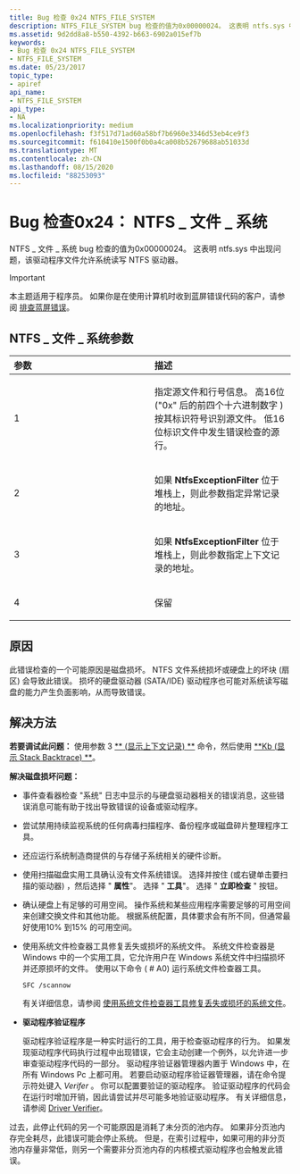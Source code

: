 ```yaml
---
title: Bug 检查 0x24 NTFS_FILE_SYSTEM
description: NTFS_FILE_SYSTEM bug 检查的值为0x00000024。 这表明 ntfs.sys 中出现问题，该驱动程序文件允许系统读写 NTFS 驱动器。
ms.assetid: 9d2dd8a8-b550-4392-b663-6902a015ef7b
keywords:
- Bug 检查 0x24 NTFS_FILE_SYSTEM
- NTFS_FILE_SYSTEM
ms.date: 05/23/2017
topic_type:
- apiref
api_name:
- NTFS_FILE_SYSTEM
api_type:
- NA
ms.localizationpriority: medium
ms.openlocfilehash: f3f517d71ad60a58bf7b6960e3346d53eb4ce9f3
ms.sourcegitcommit: f610410e1500f0b0a4ca008b52679688ab51033d
ms.translationtype: MT
ms.contentlocale: zh-CN
ms.lasthandoff: 08/15/2020
ms.locfileid: "88253093"
---
```

# <a name="bug-check-0x24-ntfs_file_system"></a>Bug 检查0x24： NTFS \_ 文件 \_ 系统


NTFS \_ 文件 \_ 系统 bug 检查的值为0x00000024。 这表明 ntfs.sys 中出现问题，该驱动程序文件允许系统读写 NTFS 驱动器。

> [!IMPORTANT]
> 本主题适用于程序员。 如果你是在使用计算机时收到蓝屏错误代码的客户，请参阅 [排查蓝屏错误](https://www.windows.com/stopcode)。


## <a name="ntfs_file_system-parameters"></a>NTFS \_ 文件 \_ 系统参数


<table>
<colgroup>
<col width="50%" />
<col width="50%" />
</colgroup>
<thead>
<tr class="header">
<th align="left">参数</th>
<th align="left">描述</th>
</tr>
</thead>
<tbody>
<tr class="odd">
<td align="left"><p>1</p></td>
<td align="left"><p>指定源文件和行号信息。 高16位 ("0x" 后的前四个十六进制数字 ) 按其标识符号识别源文件。 低16位标识文件中发生错误检查的源行。</p></td>
</tr>
<tr class="even">
<td align="left"><p>2</p></td>
<td align="left"><p>如果 <strong>NtfsExceptionFilter</strong> 位于堆栈上，则此参数指定异常记录的地址。</p></td>
</tr>
<tr class="odd">
<td align="left"><p>3</p></td>
<td align="left"><p>如果 <strong>NtfsExceptionFilter</strong> 位于堆栈上，则此参数指定上下文记录的地址。</p></td>
</tr>
<tr class="even">
<td align="left"><p>4</p></td>
<td align="left"><p>保留</p></td>
</tr>
</tbody>
</table>

 

<a name="cause"></a>原因
-----

此错误检查的一个可能原因是磁盘损坏。 NTFS 文件系统损坏或硬盘上的坏块 (扇区) 会导致此错误。 损坏的硬盘驱动器 (SATA/IDE) 驱动程序也可能对系统读写磁盘的能力产生负面影响，从而导致错误。

<a name="resolution"></a>解决方法
----------

**若要调试此问题：** 使用参数 3 [** (显示上下文记录) **](-cxr--display-context-record-.md) 命令，然后使用 [**Kb (显示 Stack Backtrace) **](k--kb--kc--kd--kp--kp--kv--display-stack-backtrace-.md)。

**解决磁盘损坏问题：**

-   事件查看器检查 "系统" 日志中显示的与硬盘驱动器相关的错误消息，这些错误消息可能有助于找出导致错误的设备或驱动程序。

-   尝试禁用持续监视系统的任何病毒扫描程序、备份程序或磁盘碎片整理程序工具。

-   还应运行系统制造商提供的与存储子系统相关的硬件诊断。

-   使用扫描磁盘实用工具确认没有文件系统错误。 选择并按住 (或右键单击要扫描的驱动器) ，然后选择 " **属性**"。 选择 " **工具**"。 选择 " **立即检查** " 按钮。
-   确认硬盘上有足够的可用空间。 操作系统和某些应用程序需要足够的可用空间来创建交换文件和其他功能。 根据系统配置，具体要求会有所不同，但通常最好使用10% 到15% 的可用空间。

-   使用系统文件检查器工具修复丢失或损坏的系统文件。 系统文件检查器是 Windows 中的一个实用工具，它允许用户在 Windows 系统文件中扫描损坏并还原损坏的文件。 使用以下命令 ( # A0) 运行系统文件检查器工具。

    ```console
    SFC /scannow
    ```

    有关详细信息，请参阅 [使用系统文件检查器工具修复丢失或损坏的系统文件](https://support.microsoft.com/help/929833/use-the-system-file-checker-tool-to-repair-missing-or-corrupted-system)。

-   **驱动程序验证程序**

    驱动程序验证程序是一种实时运行的工具，用于检查驱动程序的行为。 如果发现驱动程序代码执行过程中出现错误，它会主动创建一个例外，以允许进一步审查驱动程序代码的一部分。 驱动程序验证器管理器内置于 Windows 中，在所有 Windows Pc 上都可用。 若要启动驱动程序验证器管理器，请在命令提示符处键入 *Verifer* 。 你可以配置要验证的驱动程序。 验证驱动程序的代码会在运行时增加开销，因此请尝试并尽可能多地验证驱动程序。 有关详细信息，请参阅 [Driver Verifier](https://docs.microsoft.com/windows-hardware/drivers/devtest/driver-verifier)。

过去，此停止代码的另一个可能原因是消耗了未分页的池内存。 如果非分页池内存完全耗尽，此错误可能会停止系统。 但是，在索引过程中，如果可用的非分页池内存量非常低，则另一个需要非分页池内存的内核模式驱动程序也会触发此错误。

 

 




